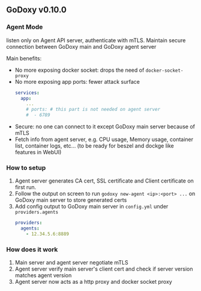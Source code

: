## GoDoxy v0.10.0

### Agent Mode

listen only on Agent API server, authenticate with mTLS. Maintain secure connection between GoDoxy main and GoDoxy agent server

Main benefits:

- No more exposing docker socket: drops the need of `docker-socket-proxy`
- No more exposing app ports: fewer attack surface
  ```yaml
  services:
    app:
      ...
      # ports: # this part is not needed on agent server
      #  - 6789
  ```
- Secure: no one can connect to it except GoDoxy main server because of mTLS
- Fetch info from agent server, e.g. CPU usage, Memory usage, container list, container logs, etc... (to be ready for beszel and dockge like features in WebUI)

### How to setup

1. Agent server generates CA cert, SSL certificate and Client certificate on first run.
2. Follow the output on screen to run `godoxy new-agent <ip>:<port> ...` on GoDoxy main server to store generated certs
3. Add config output to GoDoxy main server in `config.yml` under `providers.agents`
   ```yaml
   providers:
     agents:
       - 12.34.5.6:8889
   ```

### How does it work

1. Main server and agent server negotiate mTLS
2. Agent server verify main server's client cert and check if server version matches agent version
3. Agent server now acts as a http proxy and docker socket proxy
